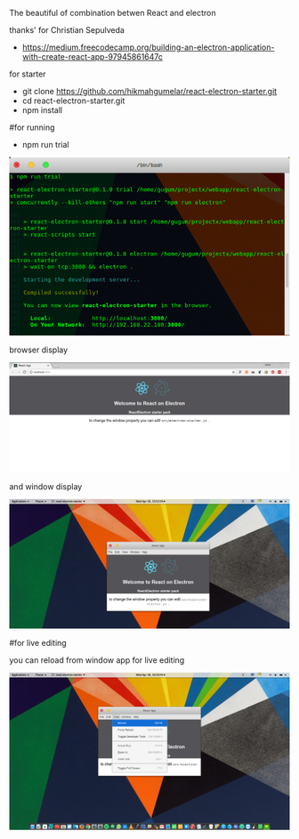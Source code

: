The beautiful of combination betwen React and electron

thanks' for Christian Sepulveda 
- https://medium.freecodecamp.org/building-an-electron-application-with-create-react-app-97945861647c

for starter 

- git clone https://github.com/hikmahgumelar/react-electron-starter.git
- cd react-electron-starter.git
- npm install 

#for running 

- npm run trial

![alt text](https://github.com/hikmahgumelar/react-electron-starter/blob/master/assets/Screenshot%20from%202018-04-18%2015-54-53.png)


browser display

![alt text](https://github.com/hikmahgumelar/react-electron-starter/blob/master/assets/Screenshot%20from%202018-04-18%2015-46-09.png)

and window display 

![alt text](https://github.com/hikmahgumelar/react-electron-starter/blob/master/assets/Screenshot%20from%202018-04-18%2015-52-48.png)

#for live editing

you can reload from window app for live editing

![alt text](https://github.com/hikmahgumelar/react-electron-starter/blob/master/assets/Screenshot%20from%202018-04-18%2016-10-41.png)
















